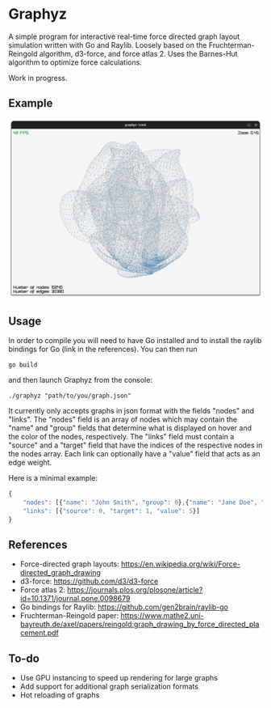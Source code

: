 # Graphyz

A simple program for interactive real-time force directed graph layout simulation written with Go and Raylib. Loosely based on the Fruchterman-Reingold algorithm, d3-force, and force atlas 2. Uses the Barnes-Hut algorithm to optimize force calculations.

Work in progress.

## Example

![](examples/example2.png)

## Usage

In order to compile you will need to have Go installed and to install the raylib bindings for Go (link in the references). You can then run

```console
go build
```

and then launch Graphyz from the console:

```console
./graphyz "path/to/you/graph.json"
```

It currently only accepts graphs in json format with the fields "nodes" and "links". The "nodes" field is an array of nodes which may contain the "name" and "group" fields that determine what is displayed on hover and the color of the nodes, respectively. The "links" field must contain a "source" and a "target" field that have the indices of the respective nodes in the nodes array. Each link can optionally have a "value" field that acts as an edge weight.

Here is a minimal example:

```javascript
{
    "nodes": [{"name": "John Smith", "group": 0},{"name": "Jane Doe", "group": 1}],
    "links": [{"source": 0, "target": 1, "value": 5}]
}
```

## References
- Force-directed graph layouts: https://en.wikipedia.org/wiki/Force-directed_graph_drawing
- d3-force: https://github.com/d3/d3-force
- Force atlas 2: https://journals.plos.org/plosone/article?id=10.1371/journal.pone.0098679
- Go bindings for Raylib: https://github.com/gen2brain/raylib-go 
- Fruchterman-Reingold paper: https://www.mathe2.uni-bayreuth.de/axel/papers/reingold:graph_drawing_by_force_directed_placement.pdf

## To-do
- Use GPU instancing to speed up rendering for large graphs
- Add support for additional graph serialization formats
- Hot reloading of graphs

